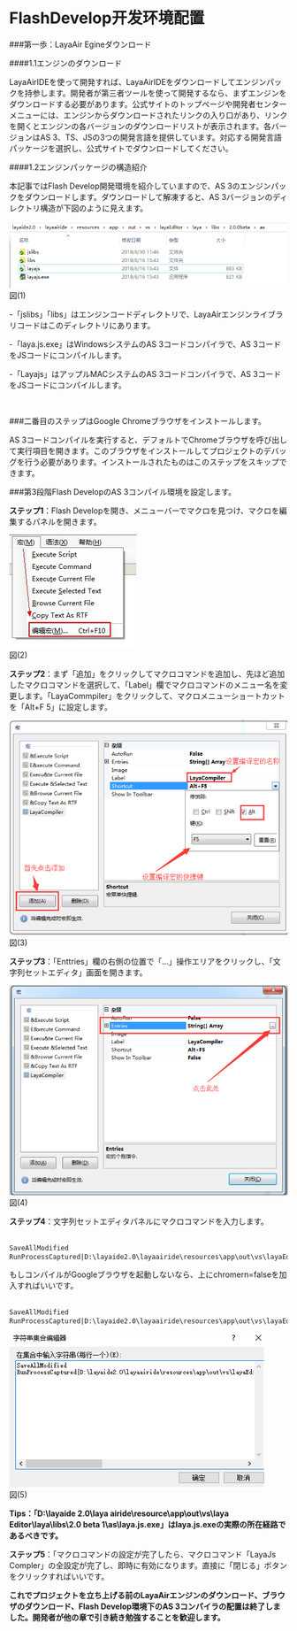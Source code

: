 # FlashDevelop开发环境配置

###第一歩：LayaAir Egineダウンロード

####1.1エンジンのダウンロード

LayaAirIDEを使って開発すれば、LayaAirIDEをダウンロードしてエンジンパックを持参します。開発者が第三者ツールを使って開発するなら、まずエンジンをダウンロードする必要があります。公式サイトのトップページや開発者センターメニューには、エンジンからダウンロードされたリンクの入り口があり、リンクを開くとエンジンの各バージョンのダウンロードリストが表示されます。各バージョンはAS 3、TS、JSの3つの開発言語を提供しています。対応する開発言語パッケージを選択し、公式サイトでダウンロードしてください。

####1.2エンジンパッケージの構造紹介

本記事ではFlash Develop開発環境を紹介していますので、AS 3のエンジンパックをダウンロードします。ダウンロードして解凍すると、AS 3バージョンのディレクトリ構造が下図のように見えます。

​![图片1.jpg](img/1.png)<br/>
図(1)

-「jslibs」「libs」はエンジンコードディレクトリで、LayaAirエンジンライブラリコードはこのディレクトリにあります。

-「laya.js.exe」はWindowsシステムのAS 3コードコンパイラで、AS 3コードをJSコードにコンパイルします。

-「Layajs」はアップルMACシステムのAS 3コードコンパイラで、AS 3コードをJSコードにコンパイルします。

​




###二番目のステップはGoogle Chromeブラウザをインストールします。

AS 3コードコンパイルを実行すると、デフォルトでChromeブラウザを呼び出して実行項目を開きます。このブラウザをインストールしてプロジェクトのデバッグを行う必要があります。インストールされたものはこのステップをスキップできます。



 



###第3段階Flash DevelopのAS 3コンパイル環境を設定します。

​**ステップ1**：Flash Developを開き、メニューバーでマクロを見つけ、マクロを編集するパネルを開きます。

​![blob.png](img/2.png)<br/>
図(2)

​**ステップ2**：まず「追加」をクリックしてマクロコマンドを追加し、先ほど追加したマクロコマンドを選択して、「Label」欄でマクロコマンドのメニュー名を変更します。「LayaCommpiler」をクリックして、マクロメニューショートカットを「Alt+F 5」に設定します。

​![blob.png](img/3.png)<br/>
図(3)

​**ステップ3**：「Enttries」欄の右側の位置で「...」操作エリアをクリックし、「文字列セットエディタ」画面を開きます。

​![blob.png](img/4.png)<br/>
図(4)

​**ステップ4**：文字列セットエディタパネルにマクロコマンドを入力します。


```

SaveAllModified
RunProcessCaptured|D:\layaide2.0\layaairide\resources\app\out\vs\layaEditor\laya\libs\2.0.0beta1\as\layajs.exe;"$(ProjectPath)";iflash=false;quickcompile=true;out=bin/js/bundle.js;subpath=
```


もしコンパイルがGoogleブラウザを起動しないなら、上にchromern=falseを加入すればいいです。


```

SaveAllModified
RunProcessCaptured|D:\layaide2.0\layaairide\resources\app\out\vs\layaEditor\laya\libs\2.0.0beta1\as\layajs.exe;"$(ProjectPath)";iflash=false;chromerun=false;quickcompile=true;out=bin/js/bundle.js;subpath=
```


​![blob.png](img/5.png)<br/>
図(5)

**Tips：「D:\layaide 2.0\laya airide\resource\app\out\vs\laya Editor\laya\libs\2.0 beta 1\as\laya.js.exe」はlaya.js.exeの実際の所在経路であるべきです。**




​**ステップ5**：「マクロコマンドの設定が完了したら、マクロコマンド「LayaJs Compler」の全設定が完了し、即時に有効になります。直接に「閉じる」ボタンをクリックすればいいです。


  



**これでプロジェクトを立ち上げる前のLayaAirエンジンのダウンロード、ブラウザのダウンロード、Flash Develop環境下のAS 3コンパイラの配置は終了しました。開発者が他の章で引き続き勉強することを歓迎します。**

